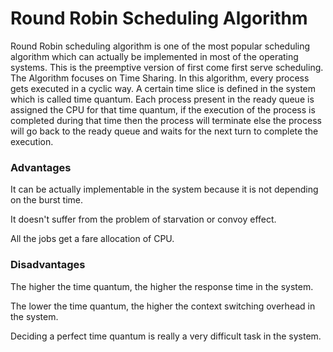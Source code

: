 # Round Robin Scheduling Algorithm

Round Robin scheduling algorithm is one of the most popular scheduling algorithm which can actually be implemented in most of the operating systems. This is the preemptive version of first come first serve scheduling. The Algorithm focuses on Time Sharing. In this algorithm, every process gets executed in a cyclic way. A certain time slice is defined in the system which is called time quantum. Each process present in the ready queue is assigned the CPU for that time quantum, if the execution of the process is completed during that time then the process will terminate else the process will go back to the ready queue and waits for the next turn to complete the execution.

### Advantages

It can be actually implementable in the system because it is not depending on the burst time.

It doesn't suffer from the problem of starvation or convoy effect.

All the jobs get a fare allocation of CPU.

### Disadvantages

The higher the time quantum, the higher the response time in the system.

The lower the time quantum, the higher the context switching overhead in the system.

Deciding a perfect time quantum is really a very difficult task in the system.

